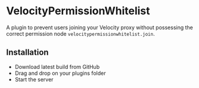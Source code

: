 # VelocityPermissionWhitelist

A plugin to prevent users joining your Velocity proxy without possessing the correct permission node `velocitypermissionwhitelist.join`.

## Installation
- Download latest build from GitHub
- Drag and drop on your plugins folder
- Start the server
